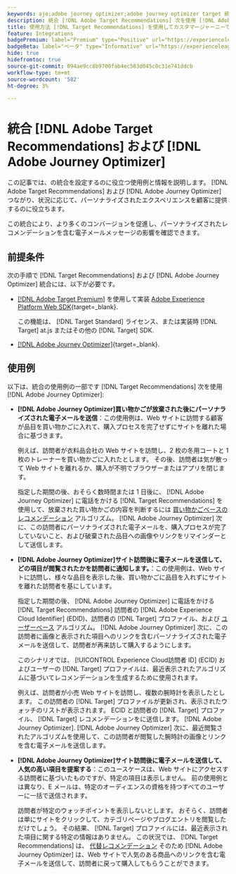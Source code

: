 ```yaml
---
keywords: ajo;adobe journey optimizer;adobe journey optimizer target 統合；レコメンデーション；target レコメンデーション；統合
description: 統合 [!DNL Adobe Target Recommendations] 次を使用 [!DNL Adobe Journey Optimizer].
title: 使用方法 [!DNL Target Recommendations] を使用してカスタマージャーニーで [!DNL Adobe Journey Optimizer]?
feature: Integrations
badgePremium: label="Premium" type="Positive" url="https://experienceleague.adobe.com/docs/target/using/introduction/intro.html?lang=ja#premium newtab=true" tooltip="Target Premium に含まれる機能を確認してください。"
badgeBeta: label="ベータ" type="Informative" url="https://experienceleague.adobe.com/docs/target/using/introduction/intro.html?lang=ja#beta newtab=true" tooltip=" [!DNL Adobe Target] のベータ版機能とは"
hide: true
hidefromtoc: true
source-git-commit: 094ae9cc8b9700fab4ec583d045c0c31e741ddcb
workflow-type: tm+mt
source-wordcount: '582'
ht-degree: 3%

---
```


# 統合 [!DNL Adobe Target Recommendations] および [!DNL Adobe Journey Optimizer]

この記事では、の統合を設定するのに役立つ使用例と情報を説明します。 [!DNL Adobe Target Recommendations] および [!DNL Adobe Journey Optimizer] つながり、状況に応じて、パーソナライズされたエクスペリエンスを顧客に提供するのに役立ちます。

この統合により、より多くのコンバージョンを促進し、パーソナライズされたレコメンデーションを含む電子メールメッセージの影響を確認できます。

## 前提条件

次の手順で [!DNL Target Recommendations] および [!DNL Adobe Journey Optimizer] 統合には、以下が必要です。

* [[!DNL Adobe Target Premium]](/help/main/c-intro/intro.md#premium) を使用して実装 [Adobe Experience Platform Web SDK](https://experienceleague.adobe.com/docs/target-dev/developer/client-side/aep-web-sdk.html?lang=ja){target=_blank}.

  この機能は、 [!DNL Target Standard] ライセンス、または実装時 [!DNL Target] at.js またはその他の [!DNL Target] SDK.

* [[!DNL Adobe Journey Optimizer]](https://experienceleague.adobe.com/docs/journey-optimizer/using/ajo-home.html){target=_blank}.

## 使用例

以下は、統合の使用例の一部です [!DNL Target Recommendations] 次を使用 [!DNL Adobe Journey Optimizer]:

* **[!DNL Adobe Journey Optimizer]買い物かごが放棄された後にパーソナライズされた電子メールを送信**：この使用例は、Web サイトに訪問する顧客が品目を買い物かごに入れて、購入プロセスを完了せずにサイトを離れた場合に基づきます。

  例えば、訪問者が衣料品会社の Web サイトを訪問し、2 枚の冬用コートと 1 枚のトレーナーを買い物かごに入れたとします。 その後、訪問者は気が散って Web サイトを離れるか、購入が不明でブラウザーまたはアプリを閉じます。

  指定した期間の後、おそらく数時間または 1 日後に、 [!DNL Adobe Journey Optimizer] に電話をかける [!DNL Target Recommendations] を使用して、放棄された買い物かごの内容を判断するには [買い物かごベースのレコメンデーション](/help/main/c-recommendations/c-algorithms/base-the-recommendation-on-a-recommendation-key.md) アルゴリズム。 [!DNL Adobe Journey Optimizer] 次に、この訪問者にパーソナライズされた電子メールを、購入プロセスが完了していないこと、および破棄された品目への画像やリンクをリマインダーとして送信します。

* **[!DNL Adobe Journey Optimizer]サイト訪問後に電子メールを送信して、どの項目が閲覧されたかを訪問者に通知します。**：この使用例は、Web サイトに訪問し、様々な品目を表示した後、買い物かごに品目を入れずにサイトを離れた訪問者を基にしています。

  指定した期間の後、 [!DNL Adobe Journey Optimizer] に電話をかける [!DNL Target Recommendations] 訪問者の [!DNL Adobe Experience Cloud Identifier] (EDID)、訪問者の [!DNL Target] プロファイル、および [ユーザーベース](/help/main/c-recommendations/c-algorithms/base-the-recommendation-on-a-recommendation-key.md) アルゴリズム。 [!DNL Adobe Journey Optimizer] 次に、この訪問者に画像と表示された項目へのリンクを含むパーソナライズされた電子メールを送信して、訪問者が再来訪して購入するようにします。

  このシナリオでは、 [!UICONTROL Experience Cloud訪問者 ID] (ECID) およびユーザーの [!DNL Target] プロファイルは、最近表示されたアルゴリズムに基づいてレコメンデーションを生成するために使用されます。

  例えば、訪問者が小売 Web サイトを訪問し、複数の腕時計を表示したとします。 この訪問者の [!DNL Target] プロファイルが更新され、表示されたウォッチのリストが表示されます。 ECID と訪問者の [!DNL Target] プロファイル、 [!DNL Target] レコメンデーションをに送信します。 [!DNL Adobe Journey Optimizer]. [!DNL Adobe Journey Optimizer] 次に、最近閲覧されたアルゴリズムを使用して、この訪問者が閲覧した腕時計の画像とリンクを含む電子メールを送信します。

* **[!DNL Adobe Journey Optimizer]サイト訪問後に電子メールを送信して、人気の高い項目を提案する**：このユースケースは、Web サイトにアクセスする訪問者に基づいたものですが、特定の項目は表示しません。 前の使用例とは異なり、E メールは、特定のオーディエンスの資格を持つすべてのユーザーに一括で送信されます。

  訪問者が特定のウォッチポイントを表示しないとします。 おそらく、訪問者は単にサイトをクリックして、カテゴリページやブログエントリを閲覧しただけでしょう。 その結果、 [!DNL Target] プロファイルには、最近表示された項目に関する特定の情報はありません。 この状況では、 [!DNL Target Recommendations] は、 [代替レコメンデーション](/help/main/c-recommendations/c-algorithms/backup-recs.md) そのため [!DNL Adobe Journey Optimizer] は、Web サイトで人気のある商品へのリンクを含む電子メールを送信して、訪問者に戻って購入してもらうことができます。


